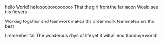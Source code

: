 hello World!
helloooooooooooooo
That the girl from the far moon
Would see his flowers




Working together
and teamwork makes the dreamwork
teammates are the best


I remember fall
The wonderous days of life
yet it will all end
Goodbye world!
